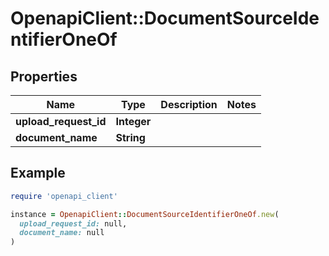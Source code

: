 # OpenapiClient::DocumentSourceIdentifierOneOf

## Properties

| Name | Type | Description | Notes |
| ---- | ---- | ----------- | ----- |
| **upload_request_id** | **Integer** |  |  |
| **document_name** | **String** |  |  |

## Example

```ruby
require 'openapi_client'

instance = OpenapiClient::DocumentSourceIdentifierOneOf.new(
  upload_request_id: null,
  document_name: null
)
```

